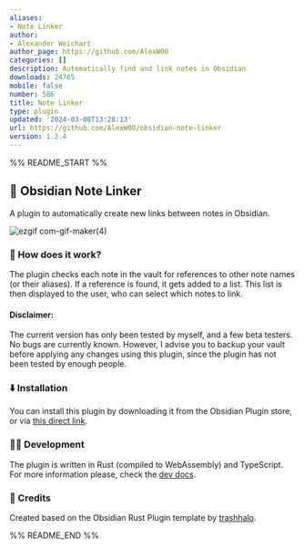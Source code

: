 ```yaml
---
aliases:
- Note Linker
author:
- Alexander Weichart
author_page: https://github.com/AlexW00
categories: []
description: Automatically find and link notes in Obsidian
downloads: 24765
mobile: false
number: 586
title: Note Linker
type: plugin
updated: '2024-03-08T13:28:13'
url: https://github.com/AlexW00/obsidian-note-linker
version: 1.2.4
---
```


%% README_START %%

## 🔗 Obsidian Note Linker

A plugin to automatically create new links between notes in Obsidian.

![ezgif com-gif-maker(4)](https://user-images.githubusercontent.com/55558407/187985324-c13860b0-42e0-41d8-9498-8df936948dfd.gif)


### 🤨 How does it work?

The plugin checks each note in the vault for references to other note names (or their aliases).
If a reference is found, it gets added to a list. This list is then displayed to the user, who can select which notes to
link.

#### Disclaimer:

The current version has only been tested by myself, and a few beta testers. No bugs are currently known. However, I advise you to backup your vault before applying any changes using this plugin, since the plugin has not been tested by enough people. 

### ⬇️ Installation

You can install this plugin by downloading it from the Obsidian Plugin store, or via [this direct link](https://obsidian.md/plugins?id=obisidian-note-linker).

### 👨‍💻 Development

The plugin is written in Rust (compiled to WebAssembly) and TypeScript. 
For more information please, check the [dev docs](docs/dev-docs.md).

### 📃 Credits

Created based on the Obsidian Rust Plugin template by [trashhalo](https://github.com/trashhalo/obsidian-rust-plugin).


%% README_END %%
